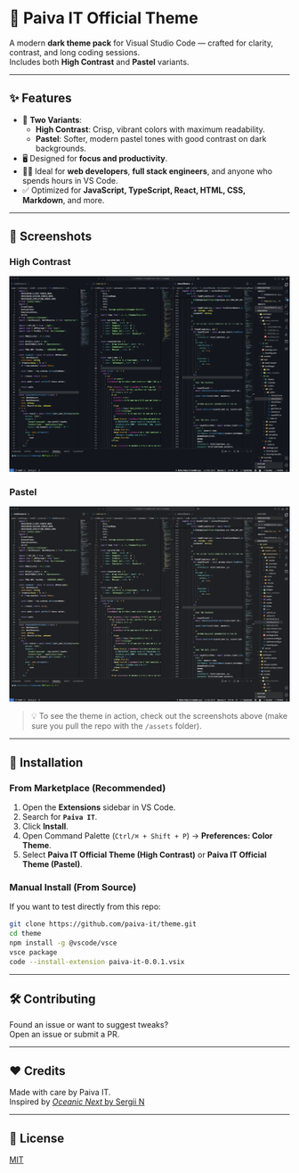 # 🌈 Paiva IT Official Theme

A modern **dark theme pack** for Visual Studio Code — crafted for clarity, contrast, and long coding sessions.  
Includes both **High Contrast** and **Pastel** variants.

---

## ✨ Features

- 🎨 **Two Variants**:
  - **High Contrast**: Crisp, vibrant colors with maximum readability.
  - **Pastel**: Softer, modern pastel tones with good contrast on dark backgrounds.
- 🖥️ Designed for **focus and productivity**.
- 👩‍💻 Ideal for **web developers**, **full stack engineers**, and anyone who spends hours in VS Code.
- ✅ Optimized for **JavaScript, TypeScript, React, HTML, CSS, Markdown**, and more.

---

## 📸 Screenshots

### High Contrast

![High Contrast Preview](https://raw.githubusercontent.com/paiva-it/theme/main/assets/high-contrast.png)

### Pastel

![Pastel Preview](https://raw.githubusercontent.com/paiva-it/theme/main/assets/pastel.png)

> 💡 To see the theme in action, check out the screenshots above (make sure you pull the repo with the `/assets` folder).

---

## 🚀 Installation

### From Marketplace (Recommended)

1. Open the **Extensions** sidebar in VS Code.
2. Search for **`Paiva IT`**.
3. Click **Install**.
4. Open Command Palette (`Ctrl/⌘ + Shift + P`) → **Preferences: Color Theme**.
5. Select **Paiva IT Official Theme (High Contrast)** or **Paiva IT Official Theme (Pastel)**.

### Manual Install (From Source)

If you want to test directly from this repo:

```bash
git clone https://github.com/paiva-it/theme.git
cd theme
npm install -g @vscode/vsce
vsce package
code --install-extension paiva-it-0.0.1.vsix
```

---

## 🛠 Contributing

Found an issue or want to suggest tweaks?  
Open an issue or submit a PR.

---

## ❤️ Credits

Made with care by Paiva IT.  
Inspired by [_Oceanic Next_ by Sergii N](https://marketplace.visualstudio.com/items?itemName=naumovs.theme-oceanicnext)

---

## 📜 License

[MIT](https://github.com/paiva-it/theme/blob/main/LICENSE)
